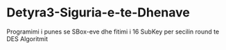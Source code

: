 # Detyra3-Siguria-e-te-Dhenave
Programimi i punes se SBox-eve dhe fitimi i 16 SubKey per secilin round te DES Algoritmit
